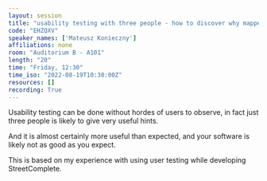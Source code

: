 ```yaml
---
layout: session
title: "usability testing with three people - how to discover why mappers are confused by your software"
code: "EHZQXV"
speaker_names: ['Mateusz Konieczny']
affiliations: none
room: "Auditorium B - A101"
length: "20"
time: "Friday, 12:30"
time_iso: "2022-08-19T10:30:00Z"
resources: []
recording: True
---
```


Usability testing can be done without hordes of users to observe, in fact just three people is likely to give very useful hints.

And it is almost certainly more useful than expected, and your software is likely not as good as you expect.

This is based on my experience with using user testing while developing StreetComplete.

